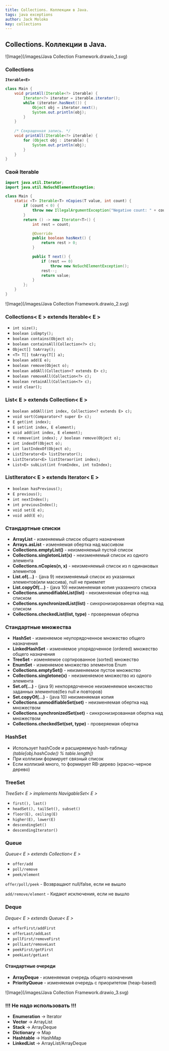 ```yaml
---
title: Collections. Коллекции в Java.
tags: java exceptions
author: Jack Moloko
key: collections
---
```


## Collections. Коллекции в Java.

<!--more-->

![Image](/images/Java Collection Framework.drawio_1.svg)


### Collections

**`Iterable<E>`**
```java
class Main {
    void printAll(Iterable<?> iterable) {
        Iterator<?> iterator = iterable.iterator();
        while (iterator.hasNext()) {
            Object obj = iterator.next();
            System.out.println(obj);
        }
    }
    
    /* Сокращенная запись. */
    void printAll(Iterable<?> iterable) {
        for (Object obj : iterable) {
            System.out.println(obj);
        }
    }
}
```
### Свой Iterable

```java
import java.util.Iterator;
import java.util.NoSuchElementException;

class Main {
    static <T> Iterable<T> nCopies(T value, int count) {
        if (count < 0) {
            throw new IllegalArgumentException("Negative count: " + count);
        }
        return () -> new Iterator<T>() {
            int rest = count;

            @Override
            public boolean hasNext() {
                return rest > 0;
            }

            public T next() {
                if (rest == 0)
                    throw new NoSuchElementException();
                rest--;
                return value;
            }
        };
    }
}
```
![Image](/images/Java Collection Framework.drawio_2.svg)

### Collections< E > extends Iterable< E >
* `int size();`
* `boolean isEmpty();`
* `boolean contains(Object o);`
* `boolean containsAll(Collection<?> c);`
* `Object[] toArray(); `
* `<T> T[] toArray(T[] a);`
* `boolean add(E e);`
* `boolean remove(Object o);`
* `boolean addAll(Collection<? extends E> c);`
* `boolean removeAll(Collection<?> c);`
* `boolean retainAll(Collection<?> c);`
* `void clear();`

### List< E > extends Collection< E >
* `boolean addAll(int index, Collection<? extends E> c);`
* `void sort(Comparator<? super E> c);`
* `E get(int index);`
* `E set(int index, E element);`
* `void add(int index, E element);`
* `E remove(int index); / boolean remove(Object o);`
* `int indexOf(Object o);`
* `int lastIndexOf(Object o);`
* `ListIterator<E> listIterator();`
* `ListIterator<E> listIteraor(int index);`
* `List<E> subList(int fromIndex, int toIndex);`

### ListIterator< E > extends Iterator< E >
* `boolean hasPrevious();`
* `E previous();`
* `int nextIndex();`
* `int previousIndex();`
* `void set(E e);`
* `void add(E e);`

### Стандартные списки
* **ArrayList** - изменяемый список общего назначения
* **Arrays.asList** - изменяемая обертка над массивом
* **Collections.emptyList()** - неизменяемый пустой список
* **Collections.singletonList(x)** - неизменяемый список из одного элемента
* **Collections.nCopies(n, x)** - неизменяемый список из n одинаковых элементов
* **List.of(...)** - (java 9) неизменяемый список из указанных элементов(или массива), null не приемлет
* **List.copyOf(...)** - (java 10) неизменяемая копия указанного списка
* **Collections.unmodifiableList(list)** - неизменяемая обертка над списком
* **Collections.synchronizedList(list)** - синхронизированная обертка над списком
* **Collections.checkedList(list, type)** - проверяемая обертка

### Стандартные множества
* **HashSet** - изменяемое неупорядоченное множество общего назначения
* **LinkedHashSet** - изменяемое упорядоченное (ordered) множество общего назначения
* **TreeSet** - изменяемое сортированное (sorted) множество
* **EnumSet** - изменяемое множество элементов Enum
* **Collections.emptySet()** - неизменяемое пустое множество
* **Collections.singletone(x)** - неизменяемое множество из одного элемента
* **Set.of(...)** - (java 9) некпорядоченное неизменяемое множество заданных элементов(без null и повторов)
* **Set.copyOf(...)** - (java 10) неизменяемая копия
* **Collections.unmodifiableSet(set)** - неизменяемая обертка над множеством
* **Collections.synchronizedSet(set)** - синхронизированная обертка над множеством
* **Collections.checkedSet(set, type)** - проверяемая обертка

### HashSet
* Использует hashCode и расширяемую hash-таблицу 
  _(table[obj.hashCode() % table.length])_
* При коллизии формирует связный список
* Если коллизий много, то формирует RB-дерево (красно-черное дерево)

### TreeSet

_TreeSet< E > implements NavigableSet< E >_
* `first(), last()`
* `headSet(), tailSet(), subset()`
* `floor(E), ceiling(E)`
* `higher(E), lower(E)`
* `descendingSet()`
* `descendingIterator()`

### Queue

_Queue< E > extends Collection< E >_
* `offer/add`
* `poll/remove`
* `peek/element`

`offer/poll/peek` - Возвращают null/false, если не вышло

`add/remove/element` - Кидают исключения, если не вышло
 
### Deque

_Deque< E > extends Queue< E >_
* `offerFirst/addFirst`
* `offerLast/addLast`
* `pollFirst/removeFirst`
* `pollLast/removeLast`
* `peekFirst/getFirst`
* `peekLast/getLast`

#### Стандартные очереди
* **ArrayDeque** - изменяемая очередь общего назначения
* **PriorityQueue** - изменяемая очередь с приоритетом (heap-based)

![Image](/images/Java Collection Framework.drawio_3.svg)

### !!! Не надо использовать !!!
* **Enumeration** -> Iterator
* **Vector** -> ArrayList
* **Stack** -> ArrayDeque
* **Dictionary** -> Map
* **Hashtable** -> HashMap
* **LinkedList** -> ArrayList/ArrayDeque

